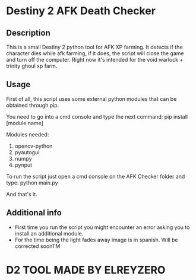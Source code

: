 # Destiny 2 AFK Death Checker

## Description
This is a small Destiny 2 python tool for AFK XP farming.
It detects if the character dies while afk farming, if it does, the script will close the game and turn off the computer.
Right now it's intended for the void warlock + trinity ghoul xp farm.

## Usage
First of all, this script uses some external python modules that can be obtained through pip.

You need to go into a cmd console and type the next command:
pip install [module name]

Modules needed:
1. opencv-python
2. pyautogui
3. numpy
4. pynput

To run the script just open a cmd console on the AFK Checker folder and type:
python main.py

And that's it.

## Additional info

* First time you run the script you might encounter an error asking you to install an additional module.
* For the time being the light fades away image is in spanish. Will be corrected soonTM

# D2 TOOL MADE BY ELREYZERO